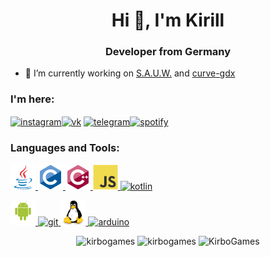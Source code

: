 <h1 align="center">Hi 👋, I'm Kirill</h1>
<h3 align="center">Developer from Germany</h3>

- 🔭 I’m currently working on [S.A.U.W.](https://github.com/KirboGames/S.A.U.W.-) and [curve-gdx](https://github.com/JVMFrog/curve-gdx)

<h3 align="left">I'm here:</h3>
<p align="left">
<a href="https://instagram.com/kirbo_official" target="blank"><img align="center" src="https://raw.githubusercontent.com/rahuldkjain/github-profile-readme-generator/master/src/images/icons/Social/instagram.svg" alt="instagram" height="30" width="40" /></a><a href="https://vk.com/kirb0" target="blank"><img align="center" src="https://upload.wikimedia.org/wikipedia/commons/2/21/VK.com-logo.svg" alt="vk" height="30" width="30" /></a> <a href="https://t.me/kirbo1" target="blank"><img align="center" src="https://upload.wikimedia.org/wikipedia/commons/8/83/Telegram_2019_Logo.svg" alt="telegram" height="30" width="30" /></a><a href="https://sptfy.com/Kirbo" target="blank"><img align="center" src="https://upload.wikimedia.org/wikipedia/commons/1/19/Spotify_logo_without_text.svg" alt="spotify" height="30" width="40"/></a>
</p>

<h3 align="left">Languages and Tools:</h3>
<p align="left"> <a href="https://www.java.com" target="_blank" rel="noreferrer"> <img src="https://raw.githubusercontent.com/devicons/devicon/master/icons/java/java-original.svg" alt="java" width="40" height="40"/> </a><a href="https://www.cprogramming.com/" target="_blank" rel="noreferrer"> <img src="https://raw.githubusercontent.com/devicons/devicon/master/icons/c/c-original.svg" alt="c" width="40" height="40"/> </a> <a href="https://www.w3schools.com/cpp/" target="_blank" rel="noreferrer"> <img src="https://raw.githubusercontent.com/devicons/devicon/master/icons/cplusplus/cplusplus-original.svg" alt="cplusplus" width="40" height="40"/> </a> <a href="https://developer.mozilla.org/en-US/docs/Web/JavaScript" target="_blank" rel="noreferrer"> <img src="https://raw.githubusercontent.com/devicons/devicon/master/icons/javascript/javascript-original.svg" alt="javascript" width="40" height="40"/> </a> <a href="https://kotlinlang.org" target="_blank" rel="noreferrer"> <img src="https://www.vectorlogo.zone/logos/kotlinlang/kotlinlang-icon.svg" alt="kotlin" width="40" height="40"/> </a></p>
<p align="left">
<a href="https://developer.android.com" target="_blank" rel="noreferrer"> <img src="https://raw.githubusercontent.com/devicons/devicon/master/icons/android/android-original-wordmark.svg" alt="android" width="40" height="40"/> </a><a href="https://git-scm.com/" target="_blank" rel="noreferrer"> <img src="https://www.vectorlogo.zone/logos/git-scm/git-scm-icon.svg" alt="git" width="40" height="40"/> </a> <a href="https://www.linux.org/" target="_blank" rel="noreferrer"> <img src="https://raw.githubusercontent.com/devicons/devicon/master/icons/linux/linux-original.svg" alt="linux" width="40" height="40"/> </a><a href="https://www.arduino.cc/" target="_blank" rel="noreferrer"> <img src="https://cdn.worldvectorlogo.com/logos/arduino-1.svg" alt="arduino" width="40" height="40"/> </a>
</p>
<p align="center">
<img src="https://github-readme-stats.vercel.app/api/top-langs?username=kirbogames&show_icons=true&locale=en&layout=compact&theme=dark" alt="kirbogames" height="160px"/>
<img src="https://github-readme-stats.vercel.app/api?username=kirbogames&show_icons=true&locale=en&theme=dark" alt="kirbogames" height="160px"/>
<img height="160px" src="https://github-readme-streak-stats.herokuapp.com/?user=KirboGames&theme=dark" alt="KirboGames"/>
</p>
